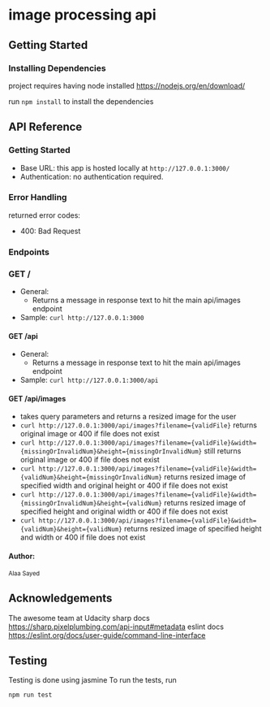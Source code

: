 # image processing api 

## Getting Started

### Installing Dependencies

project requires having node installed https://nodejs.org/en/download/

run ```npm install``` to install the dependencies

## API Reference

### Getting Started
- Base URL: this app is hosted locally at `http://127.0.0.1:3000/` 
- Authentication: no authentication required. 

### Error Handling

returned error codes:
- 400: Bad Request

### Endpoints 
### GET / 
- General:
    - Returns a message in response text to hit the main api/images endpoint
- Sample: `curl http://127.0.0.1:3000`

#### GET /api
- General:
    - Returns a message in response text to hit the main api/images endpoint
- Sample: `curl http://127.0.0.1:3000/api`

#### GET /api/images
- takes query parameters and returns a resized image for the user
- `curl http://127.0.0.1:3000/api/images?filename={validFile}`
returns original image or 400 if file does not exist
- `curl http://127.0.0.1:3000/api/images?filename={validFile}&width={missingOrInvalidNum}&height={missingOrInvalidNum}`
still returns original image or 400 if file does not exist
- `curl http://127.0.0.1:3000/api/images?filename={validFile}&width={validNum}&height={missingOrInvalidNum}`
returns resized image of specified width and original height or 400 if file does not exist
- `curl http://127.0.0.1:3000/api/images?filename={validFile}&width={missingOrInvalidNum}&height={validNum}`
returns resized image of specified height and original width or 400 if file does not exist
- `curl http://127.0.0.1:3000/api/images?filename={validFile}&width={validNum}&height={validNum}`
returns resized image of specified height and width or 400 if file does not exist

#### Author:
<sup>Alaa Sayed

## Acknowledgements 
The awesome team at Udacity
sharp docs https://sharp.pixelplumbing.com/api-input#metadata
eslint docs https://eslint.org/docs/user-guide/command-line-interface


## Testing
Testing is done using jasmine
To run the tests, run
```
npm run test
```